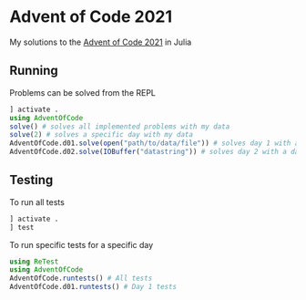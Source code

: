 # Advent of Code 2021

My solutions to the [Advent of Code 2021](https://adventofcode.com) in Julia

## Running

Problems can be solved from the REPL

``` julia
] activate .
using AdventOfCode
solve() # solves all implemented problems with my data
solve(2) # solves a specific day with my data
AdventOfCode.d01.solve(open("path/to/data/file")) # solves day 1 with a specified data file
AdventOfCode.d02.solve(IOBuffer("datastring")) # solves day 2 with a data string
```

## Testing

To run all tests
``` julia
] activate .
] test
```

To run specific tests for a specific day
``` julia
using ReTest
using AdventOfCode
AdventOfCode.runtests() # All tests
AdventOfCode.d01.runtests() # Day 1 tests
```
